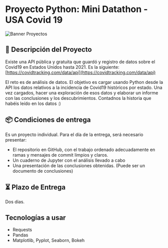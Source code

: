 # Proyecto Python: Mini Datathon - USA Covid 19

![Banner Proyectos](https://github.com/user-attachments/assets/bc6e34f7-4031-43dd-8cfc-805c935ba3c4)

## 📝 Descripción del Proyecto

Existe una API pública y gratuita que guardó y registro de datos sobre el Covid19 en
Estados Unidos hasta 2021. Es la siguiente:
[https://covidtracking.com/data/api](https://covidtracking.com/data/api)

El reto es de análisis de datos. El objetivo es cargar usando Python desde la API los datos
relativos a la incidencia de Covid19 históricos por estado. Una vez cargados, hacer una
exploración de esos datos y elaborar un informe con las conclusiones y los descubrimientos.
Contadnos la historia que habéis leído en los datos :)

## 📦 Condiciones de entrega
Es un proyecto individual. Para el día de la entrega, será necesario presentar:
- El repositorio en GitHub, con el trabajo ordenado adecuadamente en ramas y
mensajes de commit limpios y claros.
- Un cuaderno de Jupyter con el análisis llevado a cabo
- Una presentación de las conclusiones obtenidas. (Puede ser un documento de
conclusiones)

## ⏳ Plazo de Entrega

Dos dias.

## Tecnologías a usar
- Requests
- Pandas
- Matplotlib, Pyplot, Seaborn, Bokeh
